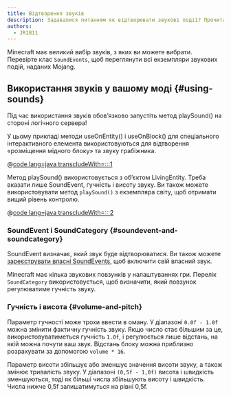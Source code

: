 ```yaml
---
title: Відтворення звуків
description: Задавалися питанням як відтворювати звукові події? Прочитайте про це тут!
authors:
  - JR1811
---
```


Minecraft має великий вибір звуків, з яких ви можете вибрати. Перевірте клас `SoundEvents`, щоб переглянути всі екземпляри звукових подій, наданих Mojang.

## Використання звуків у вашому моді {#using-sounds}

Під час використання звуків обов’язково запустіть метод playSound() на стороні логічного сервера!

У цьому прикладі методи useOnEntity() і useOnBlock() для спеціального інтерактивного елемента використовуються для відтворення «розміщення мідного блоку» та звуку грабіжника.

@[code lang=java transcludeWith=:::1](@/reference/latest/src/main/java/com/example/docs/item/custom/CustomSoundItem.java)

Метод playSound() використовується з об’єктом LivingEntity. Треба вказати лише SoundEvent, гучність і висоту звуку. Ви також можете використовувати метод `playSound()` з екземпляра світу, щоб отримати вищий рівень контролю.

@[code lang=java transcludeWith=:::2](@/reference/latest/src/main/java/com/example/docs/item/custom/CustomSoundItem.java)

### SoundEvent і SoundCategory {#soundevent-and-soundcategory}

SoundEvent визначає, який звук буде відтворюватися. Ви також можете [зареєструвати власні SoundEvents](./custom), щоб включити свій власний звук.

Minecraft має кілька звукових повзунків у налаштуваннях гри. Перелік `SoundCategory` використовується, щоб визначити, який повзунок регулюватиме гучність звуку.

### Гучність і висота {#volume-and-pitch}

Параметр гучності може трохи ввести в оману. У діапазоні `0.0f - 1.0f` можна змінити фактичну гучність звуку. Якщо число стає більшим за це, використовуватиметься гучність `1.0f`, і регулюється лише відстань, на якій можна почути ваш звук. Відстань блоку можна приблизно розрахувати за допомогою `volume * 16`.

Параметр висоти збільшує або зменшує значення висоти звуку, а також змінює тривалість звуку. У діапазоні `(0,5f - 1,0f)` висота і швидкість зменшуються, тоді як більші числа збільшують висоту і швидкість. Числа нижче 0,5f залишатимуться на рівні 0,5f.
